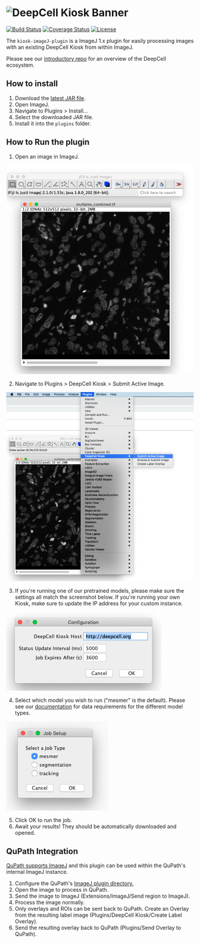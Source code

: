 # ![DeepCell Kiosk Banner](https://raw.githubusercontent.com/vanvalenlab/kiosk-console/master/docs/images/DeepCell_Kiosk_Banner.png)

[![Build Status](https://github.com/vanvalenlab/kiosk-imageJ-plugin/workflows/build/badge.svg)](https://github.com/vanvalenlab/kiosk-imageJ-plugin/actions)
[![Coverage Status](https://coveralls.io/repos/github/vanvalenlab/kiosk-imageJ-plugin/badge.svg?branch=master)](https://coveralls.io/github/vanvalenlab/kiosk-imageJ-plugin?branch=master)
[![License](https://img.shields.io/badge/License-Apache%202.0-blue.svg)](/LICENSE)

The `kiosk-imageJ-plugin` is a ImageJ 1.x plugin for easily processing images with an existing DeepCell Kiosk from within ImageJ.

Please see our [introductory repo](https://github.com/vanvalenlab/intro-to-deepcell) for an overview of the DeepCell ecosystem.

## How to install

1. Download the [latest JAR file](https://github.com/vanvalenlab/kiosk-imageJ-plugin/releases/download/0.3.2/Kiosk_ImageJ-0.3.2.jar).
2. Open ImageJ.
3. Navigate to Plugins > Install...
4. Select the downloaded JAR file.
5. Install it into the `plugins` folder.

## How to Run the plugin

1. Open an image in ImageJ.

![image](resources/step_1_screenshot.png) 

2. Navigate to Plugins > DeepCell Kiosk > Submit Active Image.  

![image](resources/step_2_screenshot.png) 

3. If you're running one of our pretrained models, please make sure the settings all match the screenshot below. If you're running your own Kiosk, make sure to update the IP address for your custom instance. 

![image](resources/step_3_screenshot.png) 

4. Select which model you wish to run ("mesmer" is the default). Please see our [documentation](https://github.com/vanvalenlab/intro-to-deepcell/tree/master/pretrained_models#formatting-data-for-pre-trained-models) for data requirements for the different model types. 

![image](resources/step_4_screenshot.png) 

5. Click OK to run the job.
6. Await your results! They should be automatically downloaded and opened.

## QuPath Integration

[QuPath supports ImageJ](https://qupath.readthedocs.io/en/latest/docs/advanced/imagej.html) and this plugin can be used within the QuPath's internal ImageJ instance.

1. Configure the QuPath's [ImageJ plugin directory.](https://qupath.readthedocs.io/en/latest/docs/advanced/imagej.html#accessing-imagej-plugins)
2. Open the image to process in QuPath.
3. Send the image to ImageJ (Extensions/ImageJ/Send region to ImageJ).
4. Process the image normally.
5. Only overlays and ROIs can be sent back to QuPath. Create an Overlay from the resulting label image (Plugins/DeepCell Kiosk/Create Label Overlay).
6. Send the resulting overlay back to QuPath (Plugins/Send Overlay to QuPath).

